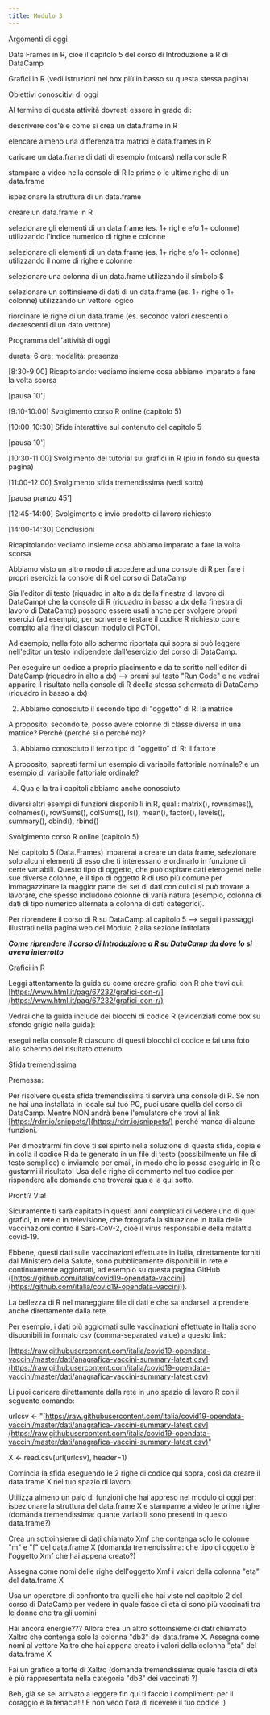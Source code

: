 ```yaml
---
title: Modulo 3
---
```


Argomenti di oggi

Data Frames in R, cioé il capitolo 5 del corso di Introduzione a R di DataCamp

Grafici in R (vedi istruzioni nel box più in basso su questa stessa pagina)

Obiettivi conoscitivi di oggi

Al termine di questa attività dovresti essere in grado di:

descrivere cos'è e come si crea un data.frame in R

elencare almeno una differenza tra matrici e data.frames in R

caricare un data.frame di dati di esempio (mtcars) nella console R 

stampare a video nella console di R le prime o le ultime righe di un data.frame

ispezionare la struttura di un data.frame

creare un data.frame in R

selezionare gli elementi di un data.frame (es. 1+ righe e/o 1+ colonne) utilizzando l'indice numerico di righe e colonne

selezionare gli elementi di un data.frame (es. 1+ righe e/o 1+ colonne) utilizzando il nome di righe e colonne

selezionare una colonna di un data.frame utilizzando il simbolo $

selezionare un sottinsieme di dati di un data.frame (es. 1+ righe o 1+ colonne) utilizzando un vettore logico

riordinare le righe di un data.frame (es. secondo valori crescenti o decrescenti di un dato vettore)  

Programma dell'attività di oggi

durata: 6 ore; modalità: presenza

\[8:30-9:00\]	Ricapitolando: vediamo insieme cosa abbiamo imparato a fare la volta scorsa

\[pausa 10'\]

\[9:10-10:00\]	Svolgimento corso R online (capitolo 5)

\[10:00-10:30\]	Sfide interattive sul contenuto del capitolo 5

\[pausa 10'\]

\[10:30-11:00\]	Svolgimento del tutorial sui grafici in R (più in fondo su questa pagina)

\[11:00-12:00\]	Svolgimento sfida tremendissima (vedi sotto)

\[pausa pranzo 45'\]

\[12:45-14:00\]	Svolgimento e invio prodotto di lavoro richiesto

\[14:00-14:30\]	Conclusioni

Ricapitolando: vediamo insieme cosa abbiamo imparato a fare la volta scorsa

Abbiamo visto un altro modo di accedere ad una console di R per fare i propri esercizi: la console di R del corso di DataCamp


Sia l'editor di testo (riquadro in alto a dx della finestra di lavoro di DataCamp) che la console di R (riquadro in basso a dx della finestra di lavoro di DataCamp) possono essere usati anche per svolgere propri esercizi (ad esempio, per scrivere e testare il codice R richiesto come compito alla fine di ciascun modulo di PCTO).

Ad esempio, nella foto allo schermo riportata qui sopra si può leggere nell'editor un testo indipendete dall'esercizio del corso di DataCamp.

Per eseguire un codice a proprio piacimento e da te scritto nell'editor di DataCamp (riquadro in alto a dx) --> premi sul tasto "Run Code" e ne vedrai apparire il risultato nella console di R deella stessa schermata di DataCamp  (riquadro in basso a dx)

2. Abbiamo conosciuto il secondo tipo di "oggetto" di R: la matrice


A proposito: secondo te, posso avere colonne di classe diversa in una matrice? Perché (perché si o perché no)?

3. Abbiamo conosciuto il terzo tipo di "oggetto" di R: il fattore


A proposito, sapresti farmi un esempio di variabile fattoriale nominale? e un esempio di variabile fattoriale ordinale?

4. Qua e la tra i capitoli abbiamo anche conosciuto

diversi altri esempi di funzioni disponibili in R, quali: matrix(), rownames(), colnames(), rowSums(), colSums(), ls(), mean(), factor(), levels(), summary(), cbind(), rbind()

Svolgimento corso R online (capitolo 5)


Nel capitolo 5 (Data.Frames) imparerai a creare un data frame, selezionare solo alcuni elementi di esso che ti interessano e ordinarlo in funzione di certe variabili. Questo tipo di oggetto, che può ospitare dati eterogenei nelle sue diverse colonne, è il tipo di oggetto R di uso più comune per immagazzinare la maggior parte dei set di dati con cui ci si può trovare a lavorare, che spesso includono colonne di varia natura (esempio, colonna di dati di tipo numerico alternata a colonna di dati categorici).

Per riprendere il corso di R su DataCamp al capitolo 5 --> segui i passaggi illustrati nella pagina web del Modulo 2 alla sezione intitolata

***Come riprendere il corso di Introduzione a R su DataCamp da dove lo si aveva interrotto***

Grafici in R

Leggi attentamente la guida su come creare grafici con R che trovi qui: [https://www.html.it/pag/67232/grafici-con-r/](https://www.html.it/pag/67232/grafici-con-r/)

Vedrai che la guida include dei blocchi di codice R (evidenziati come box su sfondo grigio nella guida): 

esegui nella console R ciascuno di questi blocchi di codice e fai una foto allo schermo del risultato ottenuto

Sfida tremendissima

Premessa: 

Per risolvere questa sfida tremendissima ti servirà una console di R. Se non ne hai una installata in locale sul tuo PC, puoi usare quella del corso di DataCamp. Mentre NON andrà bene l'emulatore che trovi al link [https://rdrr.io/snippets/](https://rdrr.io/snippets/) perché manca di alcune funzioni.

Per dimostrarmi fin dove ti sei spinto nella soluzione di questa sfida, copia e in colla il codice R da te generato in un file di testo (possibilmente un file di testo semplice) e inviamelo per email, in modo che io possa eseguirlo in R e gustarmi il risultato! Usa delle righe di commento nel tuo codice per rispondere alle domande che troverai qua e la qui sotto.


Pronti? Via!

Sicuramente ti sarà capitato in questi anni complicati di vedere uno di quei grafici, in rete o in televisione, che fotografa la situazione in Italia delle vaccinazioni contro il Sars-CoV-2, cioé il virus responsabile della malattia covid-19.

Ebbene, questi dati sulle vaccinazioni effettuate in Italia, direttamente forniti dal Ministero della Salute, sono pubblicamente disponibili in rete e continuamente aggiornati, ad esempio su questa pagina GitHub ([https://github.com/italia/covid19-opendata-vaccini](https://github.com/italia/covid19-opendata-vaccini)).


La bellezza di R nel maneggiare file di dati è che sa andarseli a prendere anche direttamente dalla rete.

Per esempio, i dati più aggiornati sulle vaccinazioni effettuate in Italia sono disponibili in formato csv (comma-separated value) a questo link:

[https://raw.githubusercontent.com/italia/covid19-opendata-vaccini/master/dati/anagrafica-vaccini-summary-latest.csv](https://raw.githubusercontent.com/italia/covid19-opendata-vaccini/master/dati/anagrafica-vaccini-summary-latest.csv)


Li puoi caricare direttamente dalla rete in uno spazio di lavoro R con il seguente comando:

urlcsv <- "[https://raw.githubusercontent.com/italia/covid19-opendata-vaccini/master/dati/anagrafica-vaccini-summary-latest.csv](https://raw.githubusercontent.com/italia/covid19-opendata-vaccini/master/dati/anagrafica-vaccini-summary-latest.csv)"

X <- read.csv(url(urlcsv), header=1)


Comincia la sfida eseguendo le 2 righe di codice qui sopra, così da creare il data.frame X nel tuo spazio di lavoro.

Utilizza almeno un paio di funzioni che hai appreso nel modulo di oggi per: ispezionare la struttura del data.frame X e stamparne a video le prime righe (domanda tremendissima: quante variabili sono presenti in questo data.frame?)

Crea un sottoinsieme di dati chiamato Xmf che contenga solo le colonne "m" e  "f" del data.frame X (domanda tremendissima: che tipo di oggetto è l'oggetto Xmf che hai appena creato?)

Assegna come nomi delle righe dell'oggetto Xmf i valori della colonna "eta" del data.frame X

Usa un operatore di confronto tra quelli che hai visto nel capitolo 2 del corso di DataCamp per vedere in quale fasce di età ci sono più vaccinati  tra le donne che tra gli uomini

Hai ancora energie??? Allora crea un altro sottoinsieme di dati chiamato Xaltro che contenga solo la colonna "db3" del data.frame X. Assegna come nomi al vettore Xaltro che hai appena creato i valori della colonna "eta" del data.frame X

Fai un grafico a torte di Xaltro (domanda tremendissima: quale fascia di età è più rappresentata nella categoria "db3" dei vaccinati ?)


Beh, già se sei arrivato a leggere fin qui ti faccio i complimenti per il coraggio e la tenacia!!! E non vedo l'ora di ricevere il tuo codice :)